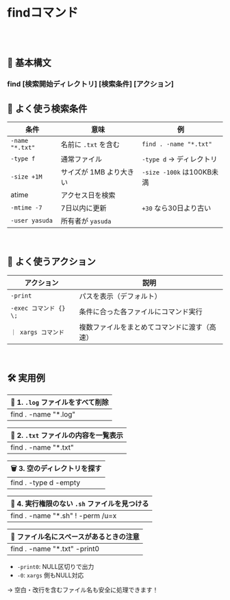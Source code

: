 # findコマンド

<br>
<br>


## 🧠 基本構文

### find [検索開始ディレクトリ] [検索条件] [アクション]



## 🔎 よく使う検索条件

| 条件 | 意味 | 例 |
|--------|-----------|-----------|
| `-name "*.txt"` | 名前に `.txt` を含む | `find . -name "*.txt"` |
| `-type f` | 通常ファイル | `-type d` → ディレクトリ |
| `-size +1M` | サイズが 1MB より大きい | `-size -100k` は100KB未満 |
| atime | アクセス日を検索 |  |
| `-mtime -7` | 7日以内に更新 | `+30` なら30日より古い |
| `-user yasuda` | 所有者が `yasuda` |

<br>

## 🎯 よく使うアクション

| アクション | 説明 |
|----------------|---------------|
| `-print` | パスを表示（デフォルト）|
| `-exec コマンド {} \;` | 条件に合った各ファイルにコマンド実行 |
| `｜ xargs コマンド` | 複数ファイルをまとめてコマンドに渡す（高速）|

<br>

## 🛠️ 実用例

| 📁 1. `.log` ファイルをすべて削除 |
|-----------------------------|
|find . -name "*.log" | xargs rm -f |



| 📜 2. `.txt` ファイルの内容を一覧表示 |
|----------------------------------|
| find . -name "*.txt" | xargs cat |



| 🗑️ 3. 空のディレクトリを探す |
|--------------------------|
| find . -type d -empty |



| 🔐 4. 実行権限のない `.sh` ファイルを見つける |
|----------------------------------------|
| find . -name "*.sh" ! -perm /u=x |



| 🧼 ファイル名にスペースがあるときの注意 |
|------------------------|
| find . -name "*.txt" -print0 | xargs -0 rm |

-   `-print0`: NULL区切りで出力
-   `-0`: `xargs` 側もNULL対応

→ 空白・改行を含むファイル名も安全に処理できます！
